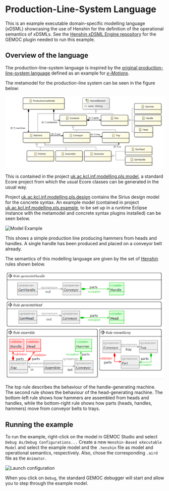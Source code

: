 # Production-Line-System Language

This is an example executable domain-specific modelling language (xDSML) showcasing the use of Henshin for the definition of the operational semantics of xDSMLs. See the [Henshin xDSML Engine repository](https://github.com/szschaler/henshin_xdsmls) for the GEMOC plugin needed to run this example.

## Overview of the language

The production-line-system language is inspired by the [original production-line-system language](http://atenea.lcc.uma.es/index.php/Main_Page/Resources/E-motions/PLSExample) defined as an example for [*e-Motions*](http://atenea.lcc.uma.es/index.php/Main_Page/Resources/E-motions).

The metamodel for the production-line system can be seen in the figure below:

![Metamodel](docs/metamodel.png)

This is contained in the project [uk.ac.kcl.inf.modelling.pls.model](uk.ac.kcl.inf.modelling.pls.model/), a standard Ecore project from which the usual Ecore classes can be generated in the usual way.

Project [uk.ac.kcl.inf.modelling.pls.design](uk.ac.kcl.inf.modelling.pls.design) contains the Sirius design model for the concrete syntax. An example model (contained in project [uk.ac.kcl.inf.modelling.pls.example](uk.ac.kcl.inf.modelling.pls.example), to be set up in a runtime Eclipse instance with the metamodel and concrete syntax plugins installed) can be seen below.

![Model Example](docs/model_example.png)

This shows a simple production line producing hammers from heads and handles. A single handle has been produced and placed on a conveyor belt already.

The semantics of this modelling language are given by the set of [Henshin](https://www.eclipse.org/henshin/) rules shown below.

![Semantic Rules](docs/semantic_rules.png)

The top rule describes the behaviour of the handle-generating machine. The second rule shows the behaviour of the head-generating machine. The bottom-left rule shows how hammers are assembled from heads and handles, while the bottom-right rule shows how parts (heads, handles, hammers) move from conveyor belts to trays.

## Running the example

To run the example, right-click on the model in GEMOC Studio and select `Debug As/Debug Configurations...` Create a new `Henshin-Based eXecutable Model` and select the example model and the `.henshin` file as model and operational semantics, respectively. Also, chose the corresponding `.aird` file as the `Animator`.

![Launch configuration](docs/launch_config.png)

When you click on `Debug`, the standard GEMOC debugger will start and allow you to step through the example model.

